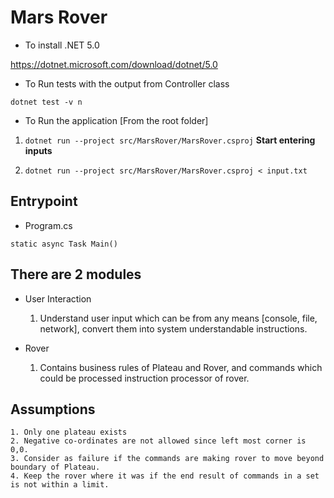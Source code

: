 # Mars Rover

* To install .NET 5.0

https://dotnet.microsoft.com/download/dotnet/5.0

* To Run tests with the output from Controller class

`dotnet test -v n`

* To Run the application [From the root folder]

1. `dotnet run --project src/MarsRover/MarsRover.csproj` **Start entering inputs**

2. `dotnet run --project src/MarsRover/MarsRover.csproj < input.txt`

## Entrypoint

* Program.cs

```
static async Task Main()
```

## There are 2 modules

* User Interaction 

   1. Understand user input which can be from any means [console, file, network], convert them into system understandable instructions.

* Rover 

   1. Contains business rules of Plateau and Rover, and commands which could be processed instruction processor of rover.

## Assumptions
 
    1. Only one plateau exists
    2. Negative co-ordinates are not allowed since left most corner is 0,0.
    3. Consider as failure if the commands are making rover to move beyond boundary of Plateau.
    4. Keep the rover where it was if the end result of commands in a set is not within a limit.


